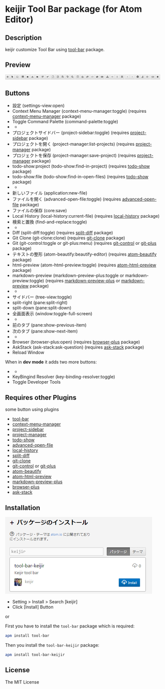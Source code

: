 # keijir Tool Bar package (for Atom Editor)

## Description
keijir customize Tool Bar using [tool-bar](https://atom.io/packages/tool-bar) package.

## Preview
![Screenshot](https://github.com/keijir/atom-tool-bar-keijir/raw/master/screenshot.png)

## Buttons
* 設定 (settings-view:open)
* Context Menu Manager (context-menu-manager:toggle) (requires [context-menu-manager](https://atom.io/packages/context-menu-manager) package)
* Toggle Command Palette (command-palette:toggle)
* -
* プロジェクトサイドバー (project-sidebar:toggle) (requires [project-sidebar](https://atom.io/packages/project-sidebar) package)
* プロジェクトを開く (project-manager:list-projects) (requires [project-manager](https://atom.io/packages/project-manager) package)
* プロジェクトを保存 (project-manager:save-project) (requires [project-manager](https://atom.io/packages/project-manager) package)
* todo-show:project (todo-show:find-in-project) (requires [todo-show](https://atom.io/packages/todo-show) package)
* todo-show:file (todo-show:find-in-open-files) (requires [todo-show](https://atom.io/packages/todo-show) package)
* -
* 新しいファイル (application:new-file)
* ファイルを開く (advanced-open-file:toggle) (requires [advanced-open-file](https://atom.io/packages/advanced-open-file) package)
* ファイルの保存 (core:save)
* Local History (local-history:current-file) (requires [local-history](https://atom.io/packages/local-history) package)
* 検索と置換 (find-and-replace:toggle)
* -
* Diff (split-diff:toggle) (requires [split-diff](https://atom.io/packages/split-diff) package)
* Git Clone (git-clone:clone) (requires [git-clone](https://atom.io/packages/git-clone) package)
* Git (git-control:toggle or git-plus:menu) (requires [git-control](https://atom.io/packages/git-control) or [git-plus](https://atom.io/packages/git-plus) package)
* テキストの整形 (atom-beautify:beautify-editor) (requires [atom-beautify](https://atom.io/packages/atom-beautify) package)
* html-preview (atom-html-preview:toggle) (requires [atom-html-preview](https://atom.io/packages/atom-html-preview) package)
* markdown-preview (markdown-preview-plus:toggle or markdown-preview:toggle) (requires [markdown-preview-plus](https://atom.io/packages/markdown-preview-plus) or [markdown-preview](https://atom.io/packages/markdown-preview) package)
* -
* サイドバー (tree-view:toggle)
* split-right (pane:split-right)
* split-down (pane:split-down)
* 全画面表示 (window:toggle-full-screen)
* -
* 前のタブ (pane:show-previous-item)
* 次のタブ (pane:show-next-item)
* -
* Browser (browser-plus:open) (requires [browser-plus](https://atom.io/packages/browser-plus) package)
* AskStack (ask-stack:ask-question) (requires [ask-stack](https://atom.io/packages/ask-stack) package)
* Reload Window

When in **dev mode** it adds two more buttons:
* -
* KeyBingind Resolver (key-binding-resolver:toggle)
* Toggle Developer Tools

## Requires other Plugins
some button using plugins
* [tool-bar](https://atom.io/packages/tool-bar)
* [context-menu-manager](https://atom.io/packages/context-menu-manager)
* [project-sidebar](https://atom.io/packages/project-sidebar)
* [project-manager](https://atom.io/packages/project-manager)
* [todo-show](https://atom.io/packages/todo-show)
* [advanced-open-file](https://atom.io/packages/advanced-open-file)
* [local-history](https://atom.io/packages/local-history)
* [split-diff](https://atom.io/packages/split-diff)
* [git-clone](https://atom.io/packages/git-clone)
* [git-control](https://atom.io/packages/git-control) or [git-plus](https://atom.io/packages/git-plus)
* [atom-beautify](https://atom.io/packages/atom-beautify)
* [atom-html-preview](https://atom.io/packages/atom-html-preview)
* [markdown-preview-plus](https://atom.io/packages/markdown-preview-plus)
* [browser-plus](https://atom.io/packages/browser-plus)
* [ask-stack](https://atom.io/packages/ask-stack)

## Installation
![Screenshot](https://github.com/keijir/atom-tool-bar-keijir/raw/master/install.png)

* Setting > Install > Search [keijir]
* Click [Install] Button


or


First you have to install the `tool-bar` package which is required:

```bash
apm install tool-bar
```

Then you install the `tool-bar-keijir` package:

```bash
apm install tool-bar-keijir
```

## License
The MIT License
